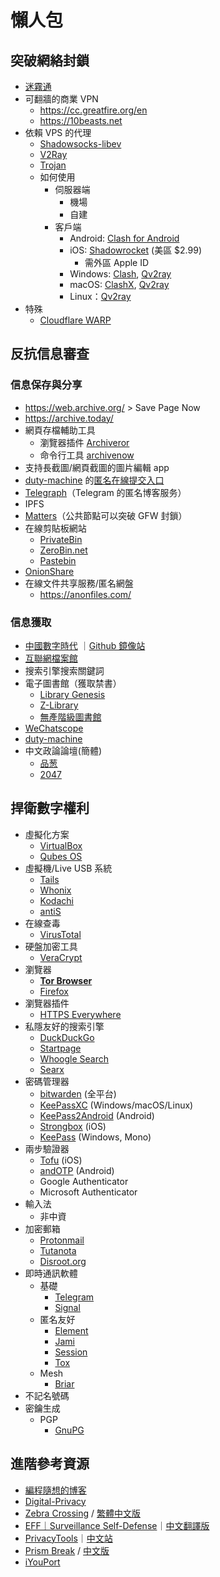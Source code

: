 

# 懶人包



## 突破網絡封鎖

- [迷霧通](https://geph.io)
- 可翻牆的商業 VPN
  - https://cc.greatfire.org/en
  - https://10beasts.net
- 依賴 VPS 的代理
  - [Shadowsocks-libev](https://github.com/shadowsocks/shadowsocks-libev)
  - [V2Ray](https://www.v2fly.org)
  - [Trojan](https://github.com/trojan-gfw/trojan) 
  - 如何使用
    - 伺服器端
      - 機場
      - 自建
    - 客戶端
      - Android: [Clash for Android](https://github.com/Kr328/ClashForAndroid)  
      - iOS: [Shadowrocket](https://apps.apple.com/us/app/shadowrocket/id932747118) (美區 $2.99)  
        - 需外區 Apple ID
      - Windows: [Clash](https://github.com/Dreamacro/clash), [Qv2ray](https://github.com/Qv2ray/Qv2ray)  
      - macOS: [ClashX](https://github.com/yichengchen/clashX), [Qv2ray](https://github.com/Qv2ray/Qv2ray)  
      - Linux：[Qv2ray](https://github.com/Qv2ray/Qv2ray)
- 特殊
  - [Cloudflare WARP](https://1.1.1.1)

## 反抗信息審查

### 信息保存與分享
- https://web.archive.org/ > Save Page Now
- https://archive.today/
- 網頁存檔輔助工具
  - 瀏覽器插件 [Archiveror](https://github.com/rahiel/archiveror)
  - 命令行工具 [archivenow](https://github.com/oduwsdl/archivenow) 
- 支持長截圖/網頁截圖的圖片編輯 app
- [duty-machine](https://github.com/duty-machine/duty-machine) 的[匿名在線提交入口](https://archives.duty-machine.now.sh/)
- [Telegraph](https://telegra.ph/)（Telegram 的匿名博客服务）
- IPFS
- [Matters](https://matters.news)（公共節點可以突破 GFW 封鎖）
- 在線剪貼板網站
  - [PrivateBin](https://privatebin.net/)
  - [ZeroBin.net](https://zerobin.net/)
  - [Pastebin](https://pastebin.com/)
- [OnionShare](https://onionshare.org/)
- 在線文件共享服務/匿名網盤
  - https://anonfiles.com/ 

### 信息獲取
- [中國數字時代](https://chinadigitaltimes.net/chinese/) ｜[Github 鏡像站](https://china-digital-times.github.io) 
- [互聯網檔案館](https://web.archive.org/)
- 搜索引擎搜索關鍵詞
- 電子圖書館（獲取禁書）
  - [Library Genesis](https://libgen.rs/)
  - [Z-Library](https://b-ok.cc/)
  - [無產階級圖書館](https://library.proletarian.me/)
- [WeChatscope](https://wechatscope.jmsc.hku.hk/)
- [duty-machine](https://github.com/duty-machine/duty-machine)
- 中文政論論壇(簡體)
  - [品葱](https://pincong.rocks)
  - [2047](https://2047.one)


## 捍衛數字權利
- 虛擬化方案
  - [VirtualBox](https://www.virtualbox.org/)
  - [Qubes OS](https://www.qubes-os.org/)
- 虛擬機/Live USB 系統
  - [Tails](https://tails.boum.org/)
  - [Whonix](https://www.whonix.org/) 
  - [Kodachi](https://www.digi77.com/linux-kodachi/) 
  - [antiS](https://github.com/mdrights/LiveSlak)
- 在線查毒
  - [VirusTotal](https://www.virustotal.com/)
- 硬盤加密工具
  - [VeraCrypt](https://www.veracrypt.fr/) 
- 瀏覽器
  - **[Tor Browser](https://www.torproject.org/download/)**
  - [Firefox](https://www.mozilla.org/en-US/firefox/new/)
- 瀏覽器插件  
  - [HTTPS Everywhere](https://www.eff.org/https-everywhere) 
- 私隱友好的搜索引擎
  - [DuckDuckGo](https://duckduckgo.com/)
  - [Startpage](https://www.startpage.com/)
  - [Whoogle Search](https://whoogle.herokuapp.com/)
  - [Searx](https://searx.me/)
- 密碼管理器
  - [bitwarden](https://bitwarden.com/) (全平台) 
  - [KeePassXC](https://keepassxc.org/) (Windows/macOS/Linux)
  - [KeePass2Android](https://play.google.com/store/apps/details?id=keepass2android.keepass2android) (Android)
  - [Strongbox](https://itunes.apple.com/us/app/strongbox-password-safe/id897283731) (iOS)
  - [KeePass](https://keepass.info/) (Windows, Mono)
- 兩步驗證器
  - [Tofu](https://tofuauth.com/) (iOS)
  - [andOTP](https://github.com/andOTP/andOTP) (Android)
  - Google Authenticator
  - Microsoft Authenticator
- 輸入法
  - 非中資
- 加密郵箱
  - [Protonmail](https://mail.protonmail.com)
  - [Tutanota](https://tutanota.com/)
  - [Disroot.org](https://disroot.org/en)
- 即時通訊軟體  
  - 基礎
    - [Telegram](https://telegram.org/)
    - [Signal](https://signal.org/)
  - 匿名友好
    - [Element](https://element.io/)
    - [Jami](https://jami.net/)
    - [Session](https://getsession.org/)
    - [Tox](https://tox.chat/)
  - Mesh
    - [Briar](https://briarproject.org/)
- 不記名號碼
- 密鑰生成
  - PGP 
    - [GnuPG](https://gnupg.org/)


## 進階參考資源

- [編程隨想的博客](https://program-think.blogspot.com/)  
- [Digital-Privacy](https://github.com/ffffffff0x/Digital-Privacy) 
- [Zebra Crossing](https://github.com/narwhalacademy/zebra-crossing) / [繁體中文版](https://github.com/narwhalacademy/zebra-crossing/blob/master/README-%E7%B9%81%E9%AB%94%E4%B8%AD%E6%96%87.md)
- [EFF｜Surveillance Self-Defense](https://ssd.eff.org/en#index)｜[中文翻譯版](https://ocftw.github.io/ssd.eff.org/zh_TW/index.html)
- [PrivacyTools](https://www.privacytools.io/ )｜[中文站](https://privacytools.twngo.xyz/)
- [Prism Break](https://prism-break.org/) / [中文版](https://prism-break.org/zh-TW/) 
- [iYouPort](https://www.iyouport.org/)  
